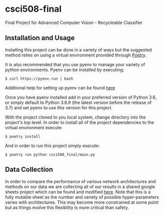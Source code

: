 # csci508-final
Final Project for Advanced Computer Vision - Recycleable Classifier 


## Installation and Usage
Installing this project can be done in a variety of ways but the suggested method relies on using a virtual environment 
provided through [Poetry](https://python-poetry.org/docs/).

It is also recommended that you use pyenv to manage your variety of python environments. Pyenv can be installed by 
executing:
```
$ curl https://pyenv.run | bash
```
Additional help for setting up pyenv can be found [here](https://realpython.com/intro-to-pyenv/)

Once you have pyenv installed add in your preferred version of Python 3.6, or simply default to Python 3.6.9 (the latest 
version before the release of 3.7) and set pyenv to use this version for this project. 

With the project cloned to you local system, change directory into the project's top level. In order to install all of 
the project dependencies to the virtual environment execute:
```
$ poetry install
```

And in order to run this project simply execute:
```
$ poetry run python csci508_final/main.py
```

## Data Collection
In order to compare the performance of various network architectures and methods on our data we are collecting all of 
our results in a shared google sheets project which can be found and modified 
[here](https://drive.google.com/open?id=1LFFuCYt-rlyDO3pLFGtBgJ-dwgkvgq0lGIOQKgtxyao). Note that this is a fully mutable 
sheet as the number and variety of possible hyper-parameters varies with architectures. This may become more 
constrained at some point but as things evolve this flexibility is more critical than safety. 
